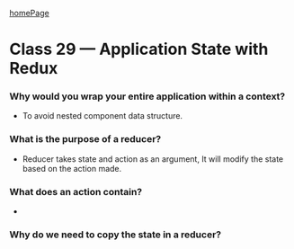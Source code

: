 
[homePage](https://henok-6411.github.io/reading-notes)
# Class 29 — Application State with Redux 


### Why would you wrap your entire application within a context?

  - To avoid nested component data structure.
  
### What is the purpose of a reducer?

 - Reducer takes state and action as an argument, It will modify the state based on the action made.  

### What does an action contain?

- 

### Why do we need to copy the state in a reducer?
